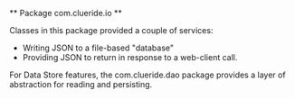 ** Package com.clueride.io **

Classes in this package provided a couple of services:
 - Writing JSON to a file-based "database"
 - Providing JSON to return in response to a web-client call.
 
For Data Store features, the com.clueride.dao package provides 
a layer of abstraction for reading and persisting.